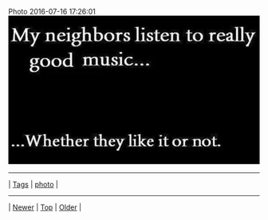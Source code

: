 <!--
title: Photo 2016-07-16 17
date: 2020-06-28T15:00:41.494Z
tags: photo
-->











Photo 2016-07-16 17:26:01
![](147501198112-0.jpg)

<!--BOTTOM-POST-NAVIGATION-->
---

| [Tags](tags.md) | [photo](tag-photo.md) |

---

| [Newer](147414034987.md) | [Top](index.md) | [Older](147917309907.md) |